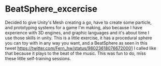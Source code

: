 # BeatSphere_excercise
Decided to give Unity's Mesh creating a go, have to create some particle, and prototyping systems for a game I'm making, also because I have experience with 3D engines, and graphic languages and it's about time I use those skills in unity. This is a little exercise, it has a procedural sphere you can toy with in any way you want, and a BeatSphere as seen in this tweet https://twitter.com/Fern_hw/status/980236180766720001 I called like that because it plays to the beat of the music. This was fun to do, miss these little self-training sessions.
